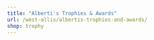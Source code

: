 ```yaml
---
title: "Alberti's Trophies & Awards"
url: /west-allis/albertis-trophies-and-awards/
shop: trophy
---
```

